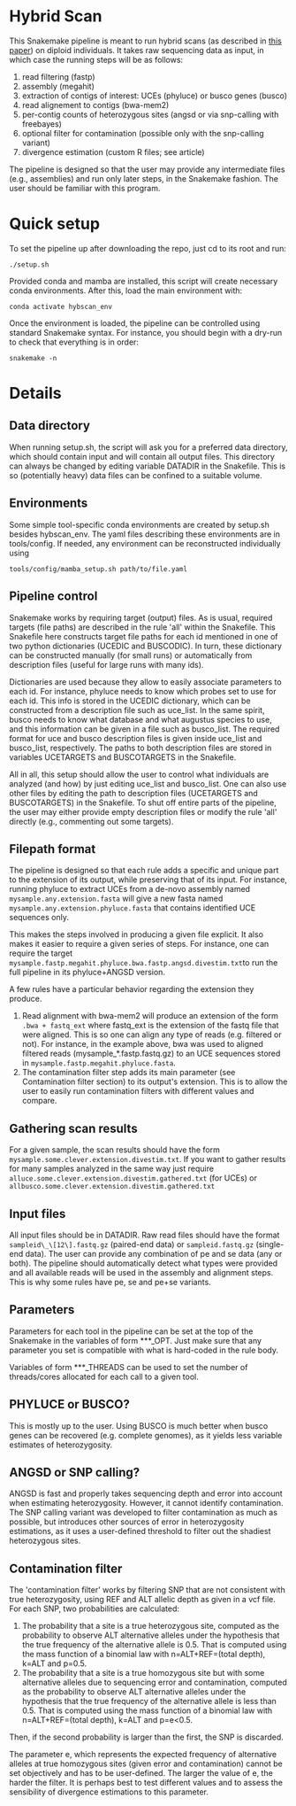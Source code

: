 # Hybrid Scan

This Snakemake pipeline is meant to run hybrid scans (as described in [this paper](https://www.biorxiv.org/content/10.1101/2021.09.03.458849v1)) on diploid individuals. It takes raw sequencing data as input, in which case the running steps will be as follows:

1. read filtering (fastp)
2. assembly (megahit)
3. extraction of contigs of interest: UCEs (phyluce) or busco genes (busco) 
4. read alignement to contigs (bwa-mem2) 
5. per-contig counts of heterozygous sites (angsd or via snp-calling with freebayes) 
6. optional filter for contamination (possible only with the snp-calling variant)
7. divergence estimation (custom R files; see article)

The pipeline is designed so that the user may provide any intermediate files (e.g., assemblies) and run only later steps, in the Snakemake fashion. The user should be familiar with this program. 

# Quick setup

To set the pipeline up after downloading the repo, just cd to its root and run:

```
./setup.sh
```

Provided conda and mamba are installed, this script will create necessary conda environments. After this, load the main environment with:

```
conda activate hybscan_env
```

Once the environment is loaded, the pipeline can be controlled using standard Snakemake syntax. For instance, you should begin with a dry-run to check that everything is in order:

```
snakemake -n 
``` 

# Details

## Data directory
 
When running setup.sh, the script will ask you for a preferred data directory, which should contain input and will contain all output files. This directory can always be changed by editing variable DATADIR in the Snakefile. This is so (potentially heavy) data files can be confined to a suitable volume. 

## Environments

Some simple tool-specific conda environments are created by setup.sh besides hybscan_env. The yaml files describing these environments are in tools/config. If needed, any environment can be reconstructed individually using 

```
tools/config/mamba_setup.sh path/to/file.yaml
```

## Pipeline control

Snakemake works by requiring target (output) files. As is usual, required targets (file paths) are described in the rule 'all' within the Snakefile. This Snakefile here constructs target file paths for each id mentioned in one of two python dictionaries (UCEDIC and BUSCODIC). In turn, these dictionary can be constructed manually (for small runs) or automatically from description files (useful for large runs with many ids).

Dictionaries are used because they allow to easily associate parameters to each id. For instance, phyluce needs to know which probes set to use for each id. This info is stored in the UCEDIC dictionary, which can be constructed from a description file such as uce\_list. In the same spirit, busco needs to know what database and what augustus species to use, and this information can be given in a file such as busco\_list. The required format for uce and busco description files is given inside uce\_list and busco\_list, respectively. The paths to both description files are stored in variables UCETARGETS and BUSCOTARGETS in the Snakefile.

All in all, this setup should allow the user to control what individuals are analyzed (and how) by just editing uce\_list and busco\_list. One can also use other files by editing the path to description files (UCETARGETS and BUSCOTARGETS) in the Snakefile. To shut off entire parts of the pipeline, the user may either provide empty description files or modify the rule 'all' directly (e.g., commenting out some targets). 


## Filepath format

The pipeline is designed so that each rule adds a specific and unique part to the extension of its output, while preserving that of its input. For instance, running phyluce to extract UCEs from a de-novo assembly named `mysample.any.extension.fasta` will give a new fasta named `mysample.any.extension.phyluce.fasta` that contains identified UCE sequences only. 

This makes the steps involved in producing a given file explicit. It also makes it easier to require a given series of steps. For instance, one can require the target `mysample.fastp.megahit.phyluce.bwa.fastp.angsd.divestim.txt`to run the full pipeline in its phyluce+ANGSD version.

A few rules have a particular behavior regarding the extension they produce. 

1. Read alignment with bwa-mem2 will produce an extension of the form `.bwa + fastq_ext` where fastq_ext is the extension of the fastq file that were aligned. This is so one can align any type of reads (e.g. filtered or not). For instance, in the example above, bwa was used to aligned filtered reads (mysample\_*.fastp.fastq.gz) to an UCE sequences stored in `mysample.fastp.megahit.phyluce.fasta`.
2. The contamination filter step adds its main parameter (see Contamination filter section) to its output's extension. This is to allow the user to easily run contamination filters with different values and compare. 

## Gathering scan results

For a given sample, the scan results should have the form `mysample.some.clever.extension.divestim.txt`. If you want to gather results for many samples analyzed in the same way just require `alluce.some.clever.extension.divestim.gathered.txt` (for UCEs) or `allbusco.some.clever.extension.divestim.gathered.txt`

## Input files

All input files should be in DATADIR. Raw read files should have the format `sampleid\_\[12\].fastq.gz` (paired-end data) or `sampleid.fastq.gz` (single-end data). The user can provide any combination of pe and se data (any or both). The pipeline should automatically detect what types were provided and all available reads will be used in the assembly and alignment steps. This is why some rules have pe, se and pe+se variants.

## Parameters

Parameters for each tool in the pipeline can be set at the top of the Snakemake in the variables of form \*\*\*_OPT. Just make sure that any parameter you set is compatible with what is hard-coded in the rule body. 

Variables of form \*\*\*_THREADS can be used to set the number of threads/cores allocated for each call to a given tool.


## PHYLUCE or BUSCO?

This is mostly up to the user. Using BUSCO is much better when busco genes can be recovered (e.g. complete genomes), as it yields less variable estimates of heterozygosity.

## ANGSD or SNP calling?

ANGSD is fast and properly takes sequencing depth and error into account when estimating heterozygosity. However, it cannot identify contamination. The SNP calling variant was developed to filter contamination as much as possible, but introduces other sources of error in heterozygosity estimations, as it uses a user-defined threshold to filter out the shadiest heterozygous sites. 

## Contamination filter

The \'contamination filter\' works by filtering SNP that are not consistent with true heterozygosity, using REF and ALT allelic depth as given in a vcf file. For each SNP, two probabilities are calculated:

1. The probability that a site is a true heterozygous site, computed as the probability to observe ALT alternative alleles under the hypothesis that the true frequency of the alternative allele is 0.5. That is computed using the mass  function of a binomial law with n=ALT+REF=(total depth), k=ALT and p=0.5.
2. The probability that a site is a true homozygous site but with some alternative alleles due to sequencing error and contamination, computed as the probability to observe ALT alternative alleles under the hypothesis that the true frequency of the alternative allele is less than 0.5. That is computed using the mass function of a binomial law with n=ALT+REF=(total depth), k=ALT and p=e\<0.5.

Then, if the second probability is larger than the first, the SNP is discarded. 

The parameter e, which represents the expected frequency of alternative alleles at true homozygous sites (given error and contamination) cannot be set objectively and has to be user-defined. The larger the value of e, the harder the filter. It is perhaps best to test different values and to assess the sensibility of divergence estimations to this parameter. 



